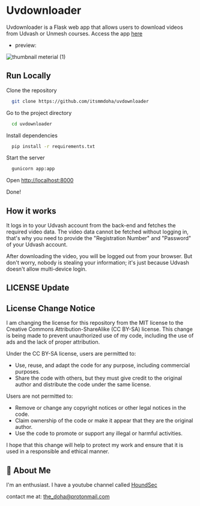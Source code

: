 # Uvdownloader

Uvdownloader is a Flask web app that allows users to download videos from Udvash or Unmesh courses.
Access the app [here](https://uvd.houndsec.net/)

- preview:

![thumbnail meterial (1)](https://github.com/Itsmmdoha/uvdownloader/assets/70005698/a70d4b2f-5492-4123-ab8d-7347fe4bc3fc)


## Run Locally

Clone the repository

```bash
  git clone https://github.com/itsmmdoha/uvdownloader
```
Go to the project directory

```bash
  cd uvdownloader
```

Install dependencies

```bash
  pip install -r requirements.txt
```

Start the server

```bash
  gunicorn app:app
```

Open [http://localhost:8000](https://localhost:8000)

Done!


## How it works

It logs in to your Udvash account from the back-end and fetches the required video data. The video data cannot be fetched without logging in, that's why you need to provide the "Registration Number" and "Password" of your Udvash account.

After downloading the video, you will be logged out from your browser. But don't worry, nobody is stealing your information; it's just because Udvash doesn't allow multi-device login.

## LICENSE Update
## License Change Notice

I am changing the license for this repository from the MIT license to the Creative Commons Attribution-ShareAlike (CC BY-SA) license. This change is being made to prevent unauthorized use of my code, including the use of ads and the lack of proper attribution.

Under the CC BY-SA license, users are permitted to:

* Use, reuse, and adapt the code for any purpose, including commercial purposes.
* Share the code with others, but they must give credit to the original author and distribute the code under the same license.

Users are not permitted to:

* Remove or change any copyright notices or other legal notices in the code.
* Claim ownership of the code or make it appear that they are the original author.
* Use the code to promote or support any illegal or harmful activities.

I hope that this change will help to protect my work and ensure that it is used in a responsible and ethical manner.


## 🚀 About Me
I'm an enthusiast.
I have a youtube channel called [HoundSec](https://youtube.com/@HoundSec)

contact me at: <the_doha@protonmail.com>
